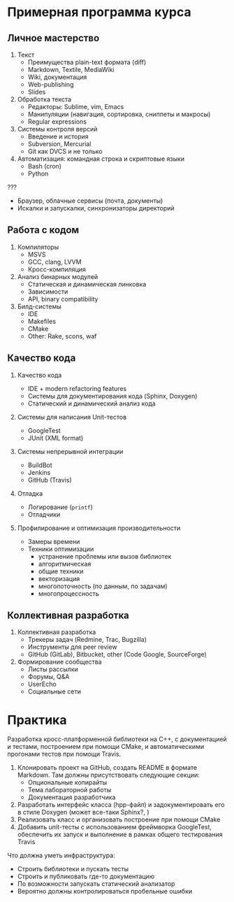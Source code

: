 # Примерная программа курса

## Личное мастерство

  01. Текст
      - Преимущества plain-text формата (diff)
      - Markdown, Textile, MediaWiki
      - Wiki, документация
      - Web-publishing
      - Slides
  01. Обработка текста
      - Редакторы: Sublime, vim, Emacs
      - Манипуляции (навигация, сортировка, сниппеты и макросы)
      - Regular expressions
  01. Системы контроля версий
      - Введение и история
      - Subversion, Mercurial
      - Git как DVCS и не только
  01. Автоматизация: командная строка и скриптовые языки
      - Bash (cron)
      - Python

???
  - Браузер, облачные сервисы (почта, документы)
  - Искалки и запускалки, синхронизаторы директорий

## Работа с кодом

  01. Компиляторы
      - MSVS
      - GCC, clang, LVVM
      - Кросс-компиляция
  01. Анализ бинарных модулей
      - Статическая и динамическая линковка
      - Зависимости
      - API, binary compatibility
  01. Билд-системы
      - IDE
      - Makefiles
      - CMake
      - Other: Rake, scons, waf

## Качество кода

  01. Качество кода
      - IDE + modern refactoring features
      - Системы для документирования кода (Sphinx, Doxygen)
      - Статический и динамический анализ кода
  01. Системы для написания Unit-тестов
      - GoogleTest
      - JUnit (XML format)
  01. Системы непрерывной интеграции
      - BuildBot
      - Jenkins
      - GitHub (Travis)
  01. Отладка
      - Логирование (`printf`)
      - Отладчики

  01. Профилирование и оптимизация производительности
      - Замеры времени
      - Техники оптимизации
        - устранение проблемы или вызов библиотек
        - алгоритмическая
        - общие техники
        - векторизация
        - многопоточность (по данным, по задачам)
        - многопроцессность

## Коллективная разработка

  01. Коллективная разработка
      - Трекеры задач (Redmine, Trac, Bugzilla)
      - Инструменты для peer review
      - GitHub (GitLab), Bitbucket, other (Code Google, SourceForge)
  01. Формирование сообщества
      - Листы рассылки
      - Форумы, Q&A
      - UserEcho
      - Социальные сети

# Практика

Разработка кросс-платформенной библиотеки на С++, с документацией и тестами,
построением при помощи CMake, и автоматическими прогонами тестов при помощи 
Travis.

  01. Клонировать проект на GitHub, создать README в формате Markdown. Там 
      должны присутствовать следующие секции: 
      - Опциональные копирайты
      - Тема лабораторной работы
      - Документация разработчика
  01. Разработать интерфейс класса (hpp-файл) и задокументировать его в
      стиле Doxygen (может все-таки Sphinx?, )
  01. Реализовать класс и организовать построение при помощи CMake
  01. Добавить unit-тесты с использованием фреймворка GoogleTest, обеспечить их
      запуск и выполнение в рамках общего тестирования Travis

Что должна уметь инфраструктура:
  - Строить библиотеки и пускать тесты
  - Строить и публиковать где-то документацию
  - По возможности запускать статический анализатор
  - Вероятно должны контролироваться пробельные ошибки